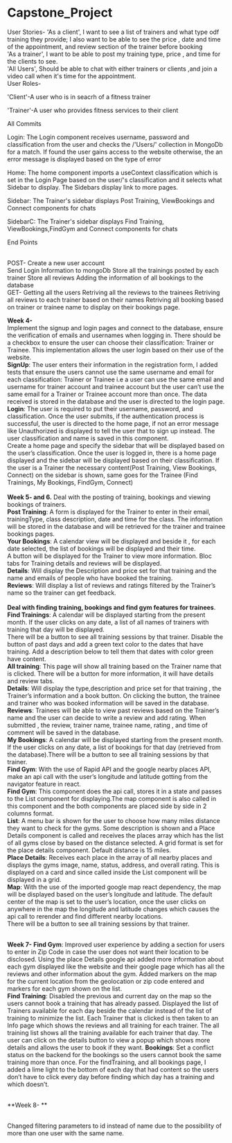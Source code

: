 # Capstone_Project

User Stories-
'As a client', I want to see a list of trainers and what type odf training they provide; I also want to be able to see the price , date and time of the appointment, and review section of the trainer before booking<br/>
'As a trainer', I want to be able to post my training type, price , and time for the clients to see.<br/>
'All Users', Should be able to chat with either trainers or clients ,and join a video call when it's time for the appointment.<br/>
User Roles-<br/>

<p>'Client'-A user who is in seacrh of a fitness trainer</p>
<p>'Trainer'-A user who provides fitness services to their client </p>

<p>All Commits
<p>Login: The Login component receives username, password and classification from the user and checks the /'Users/' collection in MongoDb for a match. If found the user gains access to the website otherwise, the an error message is displayed based on the type of error <br/>

<p>Home: The home component imports a useContext classification which is set in the Login Page based on the user/'s classification and it selects what Sidebar to display. The Sidebars display link to more pages.

<p>Sidebar: The Trainer's sidebar displays Post Training, ViewBookings and Connect components for chats

<p>SidebarC: The Trainer's sidebar displays Find Training, ViewBookings,FindGym and Connect components for chats

<p>End Points</p> <br>
POST-	Create a new user account	<br/>
        Send Login Information to mongoDb
        Store all the trainings posted by each trainer
        Store all reviews
        Adding the information of all bookings to the database <br/>
GET- Getting all the users
     Retriving all the reviews to the trainees
     Retriving all reviews to each trainer based on their names
     Retriving all booking based on trainer or trainee name to display on their bookings page.
     
     
<strong>Week 4-</strong><br/>
Implement the signup and login pages and connect to the database, ensure the verification of emails and usernames when logging in. There should be a checkbox to ensure the user can choose their classification: Trainer or Trainee. This implementation allows the user login based on their use of the website.<br/>
<strong>SignUp</strong>: The user enters their information in the registration form, I added tests that ensure the users cannot use the same username and email for each classification: Trainer or Trainee i.e a user can use the same email and username for trainer account and trainee account but the user can’t use the same email for a Trainer or Trainee account more than once. The data received is stored in the database and the user is directed to the login page.<br/>
<strong>Login</strong>: The user is required to put their username,  password, and classification. Once the user submits, if the authentication process is successful, the user is directed to the home page, if not an error message like Unauthorized is displayed to tell the user that to sign up instead. The user classification and name is saved in this component. <br/>
Create a home page and specify the sidebar that will be displayed based on the user’s classification.
Once the user is logged in, there is a home page displayed and the sidebar will be displayed based on their classification. If the user is a Trainer the necessary content(Post Training, View Bookings, Connect) on the sidebar is shown, same goes for the Trainee (Find Trainings, My Bookings, FindGym, Connect)<br/><br/>
<strong>Week 5- and 6.</strong>
Deal with the posting of training, bookings and viewing bookings of trainers. <br/>
<strong>Post Training</strong>: A form is displayed for the Trainer to enter in their email, trainingType, class description, date and time for the class. The information will be stored in the database and will be retrieved for the trainer and trainee bookings pages.<br/>
<strong>Your Bookings</strong>: A calendar view will be displayed and beside it , for each date selected, the list of bookings will be displayed and their time. <br/>
A button will be displayed for the Trainer to view more information. Bloc tabs for Training details and reviews will be displayed.<br/>
<strong>Details</strong>: Will display the Description and price set for that training and the name and emails of people who have booked the training.<br/>
<strong>Reviews</strong>: Will display a list of reviews and ratings filtered by the Trainer’s name so the trainer can get feedback.<br/>
<br/>
**Deal with finding training, bookings and find gym features for trainees**.<br/>
<strong>Find Trainings</strong>: A calendar will be displayed starting from the present month. If the user clicks on any date, a list of all names of trainers with training that day will be displayed. <br/>
There will be a button to see all training sessions by that trainer. Disable the button of past days and add a green text color to the dates that have training. Add a description below to tell them that dates with color green have content.<br/>
**All training**: This page will show all training based on the Trainer name that is clicked. There will be a button for more information, it will have details and review tabs.<br/>
**Details**: Will display the type,description and price set for that training , the Trainer’s information and a book button. On clicking the button, the trainee and trainer who was booked information will be saved in the database. <br/>
**Reviews**: Trainees will be able to view past reviews based on the Trainer’s name and the user can decide to write a review and add rating. When submitted , the review, trainer name, trainee name, rating , and time of comment will be saved in the database.<br/>
**My Bookings**: A calendar will be displayed starting from the present month. If the user clicks on any date, a list of bookings for that day (retrieved from the database).There will be a button to see all training sessions by that trainer.<br/>
**Find Gym**: With the use of Rapid API and the google nearby places API, make an api call with the user’s longitude and latitude gotting from the navigator feature in react.<br/>
**Find Gym**: This component does the api call, stores it in a state and passes to the List component for displaying.The map component is also called in this component and the both components are placed side by side in 2 columns format. <br/>
**List**: A menu bar is shown for the user to choose how many miles distance they want to check for the gyms. Some description is shown and a Place Details component is called and receives the places array which has the list of all gyms close by based on the distance selected. A grid format is set for the place details component. Default distance is 15 miles.<br/>
**Place Details**: Receives each place in the array of all nearby places and displays the gyms image, name, status, address, and overall rating. This is displayed on a card and since called inside the List component will be displayed in a grid.<br/>
**Map**: With the use of the imported google map react dependency, the map will be displayed based on the user’s longitude and latitude. The default center of the map is set to the user’s location, once the user clicks on anywhere in the map the longitude and latitude changes which causes the api call to rerender and find different nearby locations. <br/>
There will be a button to see all training sessions by that trainer. <br/><br/>


**Week 7-**
**Find Gym**: Improved user experience  by adding a section for users to enter in Zip Code in case the user does not want their location to be disclosed. Using the place Details google api added more information about each gym displayed like the website and their google page which has all the reviews and other information about the gym. Added markers on the map for the current location from the geolocation or zip code entered and markers for each gym shown on the list. <br/>
**Find Training**: Disabled the previous and current day on the map so the users cannot book a training that has already passed. Displayed the list of Trainers available for each day beside the calendar instead of the list of training to minimize the list. Each Trainer that is clicked is then taken to an Info page which shows the reviews and all training for each trainer. The all training list shows all the training available for each trainer that day. The user can click on the details button to view a popup which shows more details and allows the user to book if they want. 
**Bookings**: Set a conflict status on the backend for the bookings so the users cannot book the same training more than once.
For the findTraining, and all bookings page, I added a lime light to the bottom of each day that had content so the users don’t have to click every day before finding which day has a training and which doesn’t. 
<br/><br/>

**Week 8- ** <br/><br/>

Changed filtering parameters to id instead of name due to the possibility of more than one user with the same name. 
 

